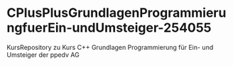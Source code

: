 # CPlusPlusGrundlagenProgrammierungfuerEin-undUmsteiger-254055
KursRepository zu Kurs C++ Grundlagen Programmierung für Ein- und Umsteiger der ppedv AG
